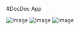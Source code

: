#DocDoc App

![Image](https://github.com/user-attachments/assets/97d67543-0cf8-4b4e-a010-9c80025ba1ee)
![Image](https://github.com/user-attachments/assets/ce810312-3f23-4055-abe3-c0b7e06e63ee)
![Image](https://github.com/user-attachments/assets/27158c9a-4a61-4de2-849c-2e41b1b42c77)
